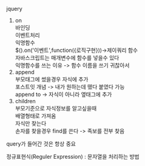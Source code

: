 jquery

1. on   
바인딩  
이벤트처리  
익명함수  
$().on('이벤트',function({로직구현}))->제이쿼리 함수  
자바스크립트는 매개변수에 함수를 넣을수 있다  
익명함수를 쓰는 이유
-> 함수 이름을 쓰기 귀찮아서
2. append  
부모태그에 썼을경우 자식에 추가  
포스트잇 개념 -> 
내가 원하는데 뗐다 붙였다 가능  
append to
-> 자식이 아니라 옆태그에 추가
3. children  
부모기준으로 자식정보를 알고싶을때  
배열형태로 가져옴  
자식만 찾는다  
손자를 찾을경우 find를 쓴다
-> 족보를 전부 찾음

query가 들어간 것은 항상 중요

정규표현식(Reguler Expression) : 문자열을 처리하는 방법